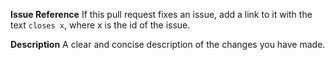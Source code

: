 **Issue Reference**
If this pull request fixes an issue, add a link to it with the text `closes x`, where x is the id of the issue.

**Description**
A clear and concise description of the changes you have made.

